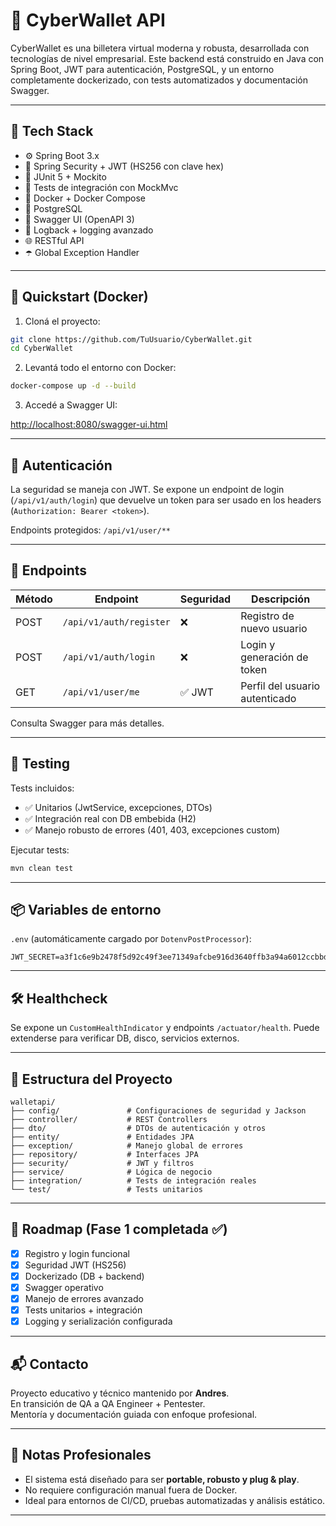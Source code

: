 # 🧠 CyberWallet API

CyberWallet es una billetera virtual moderna y robusta, desarrollada con tecnologías de nivel empresarial. Este backend está construido en Java con Spring Boot, JWT para autenticación, PostgreSQL, y un entorno completamente dockerizado, con tests automatizados y documentación Swagger.

---

## 🧩 Tech Stack

- ⚙️ Spring Boot 3.x
- 🔐 Spring Security + JWT (HS256 con clave hex)
- 🧪 JUnit 5 + Mockito
- 🧪 Tests de integración con MockMvc
- 🐳 Docker + Docker Compose
- 🐘 PostgreSQL
- 🧾 Swagger UI (OpenAPI 3)
- 📄 Logback + logging avanzado
- 🌐 RESTful API
- ☂️ Global Exception Handler

---

## 🚀 Quickstart (Docker)

1. Cloná el proyecto:

```bash
git clone https://github.com/TuUsuario/CyberWallet.git
cd CyberWallet
```

2. Levantá todo el entorno con Docker:

```bash
docker-compose up -d --build
```

3. Accedé a Swagger UI:

[http://localhost:8080/swagger-ui.html](http://localhost:8080/swagger-ui.html)

---

## 🔐 Autenticación

La seguridad se maneja con JWT. Se expone un endpoint de login (`/api/v1/auth/login`) que devuelve un token para ser usado en los headers (`Authorization: Bearer <token>`).

Endpoints protegidos: `/api/v1/user/**`

---

## 📘 Endpoints

| Método | Endpoint                  | Seguridad | Descripción                  |
|--------|---------------------------|-----------|------------------------------|
| POST   | `/api/v1/auth/register`   | ❌        | Registro de nuevo usuario    |
| POST   | `/api/v1/auth/login`      | ❌        | Login y generación de token  |
| GET    | `/api/v1/user/me`         | ✅ JWT    | Perfil del usuario autenticado |

Consulta Swagger para más detalles.

---

## 🧪 Testing

Tests incluidos:

- ✅ Unitarios (JwtService, excepciones, DTOs)
- ✅ Integración real con DB embebida (H2)
- ✅ Manejo robusto de errores (401, 403, excepciones custom)

Ejecutar tests:

```bash
mvn clean test
```

---

## 📦 Variables de entorno

`.env` (automáticamente cargado por `DotenvPostProcessor`):

```env
JWT_SECRET=a3f1c6e9b2478f5d92c49f3ee71349afcbe916d3640ffb3a94a6012ccbbd12b3
```

---

## 🛠️ Healthcheck

Se expone un `CustomHealthIndicator` y endpoints `/actuator/health`. Puede extenderse para verificar DB, disco, servicios externos.

---

## 📂 Estructura del Proyecto

```
walletapi/
├── config/               # Configuraciones de seguridad y Jackson
├── controller/           # REST Controllers
├── dto/                  # DTOs de autenticación y otros
├── entity/               # Entidades JPA
├── exception/            # Manejo global de errores
├── repository/           # Interfaces JPA
├── security/             # JWT y filtros
├── service/              # Lógica de negocio
├── integration/          # Tests de integración reales
└── test/                 # Tests unitarios
```

---

## 📌 Roadmap (Fase 1 completada ✅)

- [x] Registro y login funcional
- [x] Seguridad JWT (HS256)
- [x] Dockerizado (DB + backend)
- [x] Swagger operativo
- [x] Manejo de errores avanzado
- [x] Tests unitarios + integración
- [x] Logging y serialización configurada

---

## 📬 Contacto

Proyecto educativo y técnico mantenido por **Andres**.  
En transición de QA a QA Engineer + Pentester.  
Mentoría y documentación guiada con enfoque profesional.

---

## 🧠 Notas Profesionales

- El sistema está diseñado para ser **portable, robusto y plug & play**.
- No requiere configuración manual fuera de Docker.
- Ideal para entornos de CI/CD, pruebas automatizadas y análisis estático.

---
